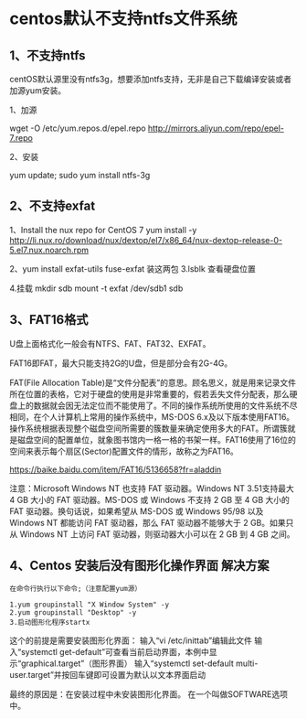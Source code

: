 # centos默认不支持ntfs文件系统

## 1、不支持ntfs
centOS默认源里没有ntfs3g，想要添加ntfs支持，无非是自己下载编译安装或者加源yum安装。

1、加源

wget -O /etc/yum.repos.d/epel.repo http://mirrors.aliyun.com/repo/epel-7.repo

2、安装

yum update;
sudo yum install ntfs-3g

## 2、不支持exfat
1、Install the nux repo for CentOS 7
yum install -y http://li.nux.ro/download/nux/dextop/el7/x86_64/nux-dextop-release-0-5.el7.nux.noarch.rpm

2、yum install exfat-utils fuse-exfat
装这两包
3.lsblk 查看硬盘位置

4.挂载
mkdir sdb
mount -t exfat /dev/sdb1 sdb

## 3、FAT16格式
U盘上面格式化一般会有NTFS、FAT、FAT32、EXFAT。

FAT16即FAT，最大只能支持2G的U盘，但是部分会有2G-4G。

FAT(File Allocation Table)是“文件分配表”的意思。顾名思义，就是用来记录文件所在位置的表格，它对于硬盘的使用是非常重要的，假若丢失文件分配表，那么硬盘上的数据就会因无法定位而不能使用了。不同的操作系统所使用的文件系统不尽相同，在个人计算机上常用的操作系统中，MS-DOS 6.x及以下版本使用FAT16。操作系统根据表现整个磁盘空间所需要的簇数量来确定使用多大的FAT。所谓簇就是磁盘空间的配置单位，就象图书馆内一格一格的书架一样。FAT16使用了16位的空间来表示每个扇区(Sector)配置文件的情形，故称之为FAT16。

https://baike.baidu.com/item/FAT16/5136658?fr=aladdin

注意：Microsoft Windows NT 也支持 FAT 驱动器。Windows NT 3.51支持最大 4 GB 大小的 FAT 驱动器。MS-DOS 或 Windows 不支持 2 GB 至 4 GB 大小的 FAT 驱动器。换句话说，如果希望从 MS-DOS 或 Windows 95/98 以及 Windows NT 都能访问 FAT 驱动器，那么 FAT 驱动器不能够大于 2 GB。如果只从 Windows NT 上访问 FAT 驱动器，则驱动器大小可以在 2 GB 到 4 GB 之间。

## 4、Centos 安装后没有图形化操作界面 解决方案
```
在命令行执行以下命令;（注意配置yum源）

1.yum groupinstall "X Window System" -y
2.yum groupinstall "Desktop" -y
3.启动图形化程序startx
```

这个的前提是需要安装图形化界面：
输入“vi /etc/inittab”编辑此文件
输入“systemctl get-default”可查看当前启动界面，本例中显示“graphical.target”（图形界面）
输入“systemctl set-default multi-user.target”并按回车键即可设置为默认以文本界面启动

最终的原因是：在安装过程中未安装图形化界面。
在一个叫做SOFTWARE选项中。


